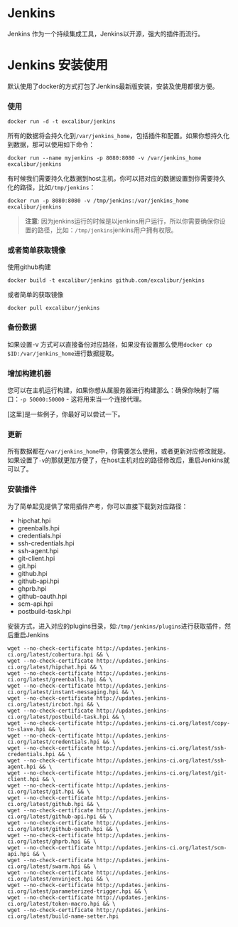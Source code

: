 # Jenkins

Jenkins 作为一个持续集成工具，Jenkins以开源，强大的插件而流行。

# Jenkins 安装使用

默认使用了docker的方式打包了Jenkins最新版安装，安装及使用都很方便。

### 使用

	docker run -d -t excalibur/jenkins

所有的数据将会持久化到`/var/jenkins_home`，包括插件和配置。如果你想持久化到数据，那可以使用如下命令：

	docker run --name myjenkins -p 8080:8080 -v /var/jenkins_home excalibur/jenkins
	
有时候我们需要持久化数据到host主机，你可以把对应的数据设置到你需要持久化的路径，比如`/tmp/jenkins`：

	docker run -p 8080:8080 -v /tmp/jenkins:/var/jenkins_home excalibur/jenkins

> **注意**: 因为jenkins运行的时候是以jenkins用户运行，所以你需要确保你设置的路径，比如：`/tmp/jenkins`jenkins用户拥有权限。

### 或者简单获取镜像

使用github构建
	
	docker build -t excalibur/jenkins github.com/excalibur/jenkins

或者简单的获取镜像

	docker pull excalibur/jenkins

### 备份数据

如果设置-v 方式可以直接备份对应路径，如果没有设置那么使用`docker cp $ID:/var/jenkins_home`进行数据提取。

### 增加构建机器

您可以在主机运行构建，如果你想从属服务器进行构建那么：确保你映射了端口：`-p 50000:50000` - 这将用来当一个连接代理。 

[这里]是一些例子，你最好可以尝试一下。

### 更新

所有数据都在`/var/jenkins_home`中，你需要怎么使用，或者更新对应修改就是。如果设置了`-v`的那就更加方便了，在host主机对应的路径修改后，重启Jenkins就可以了。

### 安装插件

为了简单起见提供了常用插件产考，你可以直接下载到对应路径：

 * hipchat.hpi
 * greenballs.hpi
 * credentials.hpi
 * ssh-credentials.hpi
 * ssh-agent.hpi
 * git-client.hpi
 * git.hpi
 * github.hpi
 * github-api.hpi
 * ghprb.hpi
 * github-oauth.hpi
 * scm-api.hpi
 * postbuild-task.hpi

安装方式，进入对应的plugins目录，如:`/tmp/jenkins/plugins`进行获取插件，然后重启Jenkins

	wget --no-check-certificate http://updates.jenkins-ci.org/latest/cobertura.hpi && \
	wget --no-check-certificate http://updates.jenkins-ci.org/latest/hipchat.hpi && \
	wget --no-check-certificate http://updates.jenkins-ci.org/latest/greenballs.hpi && \
	wget --no-check-certificate http://updates.jenkins-ci.org/latest/instant-messaging.hpi && \
	wget --no-check-certificate http://updates.jenkins-ci.org/latest/ircbot.hpi && \
	wget --no-check-certificate http://updates.jenkins-ci.org/latest/postbuild-task.hpi && \
	wget --no-check-certificate http://updates.jenkins-ci.org/latest/copy-to-slave.hpi && \
	wget --no-check-certificate http://updates.jenkins-ci.org/latest/credentials.hpi && \
	wget --no-check-certificate http://updates.jenkins-ci.org/latest/ssh-credentials.hpi && \
	wget --no-check-certificate http://updates.jenkins-ci.org/latest/ssh-agent.hpi && \
	wget --no-check-certificate http://updates.jenkins-ci.org/latest/git-client.hpi && \
	wget --no-check-certificate http://updates.jenkins-ci.org/latest/git.hpi && \
	wget --no-check-certificate http://updates.jenkins-ci.org/latest/github.hpi && \
	wget --no-check-certificate http://updates.jenkins-ci.org/latest/github-api.hpi && \
	wget --no-check-certificate http://updates.jenkins-ci.org/latest/github-oauth.hpi && \
	wget --no-check-certificate http://updates.jenkins-ci.org/latest/ghprb.hpi && \
	wget --no-check-certificate http://updates.jenkins-ci.org/latest/scm-api.hpi && \
	wget --no-check-certificate http://updates.jenkins-ci.org/latest/swarm.hpi && \
	wget --no-check-certificate http://updates.jenkins-ci.org/latest/envinject.hpi && \
	wget --no-check-certificate http://updates.jenkins-ci.org/latest/parameterized-trigger.hpi && \
	wget --no-check-certificate http://updates.jenkins-ci.org/latest/token-macro.hpi && \
	wget --no-check-certificate http://updates.jenkins-ci.org/latest/build-name-setter.hpi 
